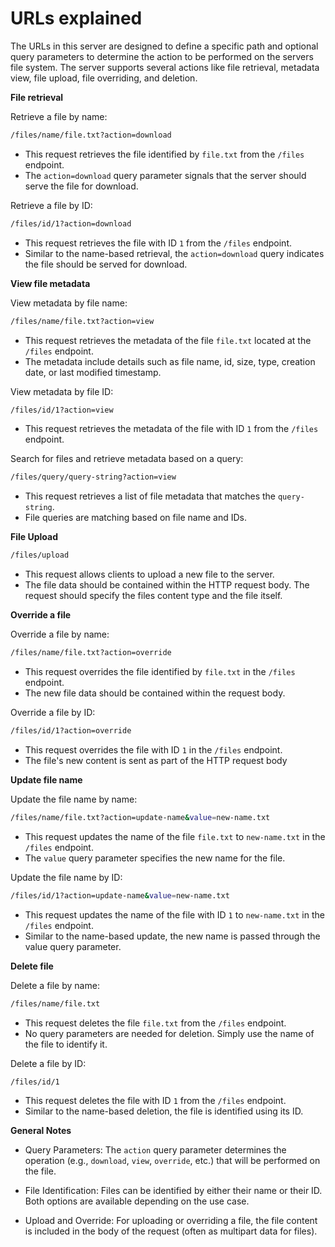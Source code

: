 # URLs explained

The URLs in this server are designed to define a specific path and optional query parameters to determine the action to be performed on the
servers file system. The server supports several actions like file retrieval, metadata view, file upload, file overriding, and deletion.

**File retrieval**

Retrieve a file by name:
```bash
/files/name/file.txt?action=download
```

- This request retrieves the file identified by `file.txt` from the `/files` endpoint.
- The `action=download` query parameter signals that the server should serve the file for download.

Retrieve a file by ID:
```bash
/files/id/1?action=download
```

- This request retrieves the file with ID `1` from the `/files` endpoint.
- Similar to the name-based retrieval, the `action=download` query indicates the file should be served for download.

**View file metadata**

View metadata by file name:
```bash
/files/name/file.txt?action=view
```

- This request retrieves the metadata of the file `file.txt` located at the `/files` endpoint.
- The metadata include details such as file name, id, size, type, creation date, or last modified timestamp.

View metadata by file ID:
```bash
/files/id/1?action=view
```

- This request retrieves the metadata of the file with ID `1` from the `/files` endpoint.

Search for files and retrieve metadata based on a query:
```bash
/files/query/query-string?action=view
```

- This request retrieves a list of file metadata that matches the `query-string`.
- File queries are matching based on file name and IDs.

**File Upload**

```bash
/files/upload
```

- This request allows clients to upload a new file to the server.
- The file data should be contained within the HTTP request body. The request should specify the files content type and the file itself.

**Override a file**

Override a file by name:
```bash
/files/name/file.txt?action=override
```

- This request overrides the file identified by `file.txt` in the `/files` endpoint.
- The new file data should be contained within the request body.

Override a file by ID:
```bash
/files/id/1?action=override
```

- This request overrides the file with ID `1` in the `/files` endpoint.
- The file's new content is sent as part of the HTTP request body

**Update file name**

Update the file name by name:
```bash
/files/name/file.txt?action=update-name&value=new-name.txt
```

- This request updates the name of the file `file.txt` to `new-name.txt` in the `/files` endpoint.
- The `value` query parameter specifies the new name for the file.

Update the file name by ID:
```bash
/files/id/1?action=update-name&value=new-name.txt
```

- This request updates the name of the file with ID `1` to `new-name.txt` in the `/files` endpoint.
- Similar to the name-based update, the new name is passed through the value query parameter.

**Delete file**

Delete a file by name:
```bash
/files/name/file.txt
```

- This request deletes the file `file.txt` from the `/files` endpoint.
- No query parameters are needed for deletion. Simply use the name of the file to identify it.

Delete a file by ID:
```bash
/files/id/1
```

- This request deletes the file with ID `1` from the `/files` endpoint.
- Similar to the name-based deletion, the file is identified using its ID.

**General Notes**

- Query Parameters: The `action` query parameter determines the operation (e.g., `download`, `view`, `override`, etc.) that will be
performed on the file.

- File Identification: Files can be identified by either their name or their ID. Both options are available depending on the use case.

- Upload and Override: For uploading or overriding a file, the file content is included in the body of the request (often as multipart data
for files).